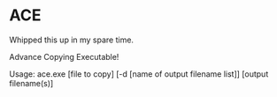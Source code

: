 # ACE

Whipped this up in my spare time.

Advance Copying Executable!

Usage: ace.exe [file to copy] [-d [name of output filename list]] [output filename(s)]

